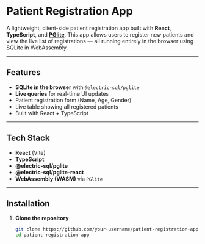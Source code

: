 # Patient Registration App

A lightweight, client-side patient registration app built with **React**, **TypeScript**, and **[PGlite](https://electric-sql.com/docs/usage/pglite)**. This app allows users to register new patients and view the live list of registrations — all running entirely in the browser using SQLite in WebAssembly.

---

##  Features

-  **SQLite in the browser** with `@electric-sql/pglite`
-  **Live queries** for real-time UI updates
-  Patient registration form (Name, Age, Gender)
-  Live table showing all registered patients
-  Built with React + TypeScript

---

##  Tech Stack

- **React** (Vite)
- **TypeScript**
- **@electric-sql/pglite**
- **@electric-sql/pglite-react**
- **WebAssembly (WASM)** via `PGlite`

---

##  Installation

1. **Clone the repository**
   ```bash
   git clone https://github.com/your-username/patient-registration-app.git
   cd patient-registration-app

